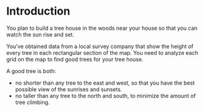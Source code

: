 # Introduction

You plan to build a tree house in the woods near your house so that you can watch the sun rise and set.

You've obtained data from a local survey company that show the height of every tree in each rectangular section of the map.
You need to analyze each grid on the map to find good trees for your tree house.

A good tree is both:

- no shorter than any tree to the east and west, so that you have the best possible view of the sunrises and sunsets.
- no taller than any tree to the north and south, to minimize the amount of tree climbing.

